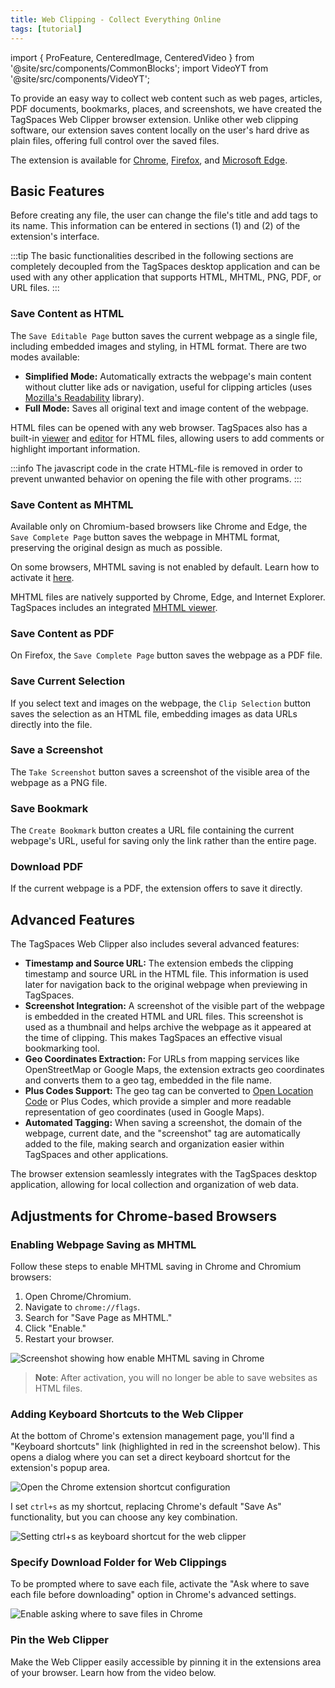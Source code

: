 ```yaml
---
title: Web Clipping - Collect Everything Online
tags: [tutorial]
---
```


import { ProFeature, CenteredImage, CenteredVideo } from '@site/src/components/CommonBlocks';
import VideoYT from '@site/src/components/VideoYT';

To provide an easy way to collect web content such as web pages, articles, PDF documents, bookmarks, places, and screenshots, we have created the TagSpaces Web Clipper browser extension. Unlike other web clipping software, our extension saves content locally on the user's hard drive as plain files, offering full control over the saved files.

The extension is available for [Chrome](https://chrome.google.com/webstore/detail/tagspaces-web-clipper/ldalmgifdlgpiiadeccbcjojljeanhjk), [Firefox](https://addons.mozilla.org/en-US/firefox/addon/tagspaces/), and [Microsoft Edge](https://microsoftedge.microsoft.com/addons/detail/tagspaces-web-clipper/dinjgbhjngaockabnagbonbfinanjpdn).

<VideoYT
    youtubeId="lUVoa8tAr6U"
    title="TagSpaces Web Clipper Introduction Video"
    posterUrl="/media/videos/tagspaces-webclipper-screenshot-yt-video.png"
    height={550}
/>

## Basic Features

Before creating any file, the user can change the file's title and add tags to its name. This information can be entered in sections (1) and (2) of the extension's interface.

<CenteredImage
    caption="A screenshot showing the web clipper in action"
    src="/media/tagspaces-webclipper.png"
    maxWidth="550px"
    showCaption
/>

:::tip
The basic functionalities described in the following sections are completely decoupled from the TagSpaces desktop application and can be used with any other application that supports HTML, MHTML, PNG, PDF, or URL files.
:::

### Save Content as HTML

The `Save Editable Page` button saves the current webpage as a single file, including embedded images and styling, in HTML format. There are two modes available:

- **Simplified Mode:** Automatically extracts the webpage's main content without clutter like ads or navigation, useful for clipping articles (uses [Mozilla's Readability](https://github.com/mozilla/readability) library).
- **Full Mode:** Saves all original text and image content of the webpage.

HTML files can be opened with any web browser. TagSpaces also has a built-in [viewer](/extensions/html-viewer) and [editor](/extensions/html-editor) for HTML files, allowing users to add comments or highlight important information.

:::info
The javascript code in the crate HTML-file is removed in order to prevent unwanted behavior on opening the file with other programs.
:::

### Save Content as MHTML

Available only on Chromium-based browsers like Chrome and Edge, the `Save Complete Page` button saves the webpage in MHTML format, preserving the original design as much as possible.

On some browsers, MHTML saving is not enabled by default. Learn how to activate it [here](#enabling-the-saving-of-webpages-as-mhtml).

MHTML files are natively supported by Chrome, Edge, and Internet Explorer. TagSpaces includes an integrated [MHTML viewer](/extensions/mhtml-viewer).

### Save Content as PDF

On Firefox, the `Save Complete Page` button saves the webpage as a PDF file.

### Save Current Selection

If you select text and images on the webpage, the `Clip Selection` button saves the selection as an HTML file, embedding images as data URLs directly into the file.

### Save a Screenshot

The `Take Screenshot` button saves a screenshot of the visible area of the webpage as a PNG file.

### Save Bookmark

The `Create Bookmark` button creates a URL file containing the current webpage's URL, useful for saving only the link rather than the entire page.

### Download PDF

If the current webpage is a PDF, the extension offers to save it directly.

## Advanced Features

The TagSpaces Web Clipper also includes several advanced features:

- **Timestamp and Source URL:** The extension embeds the clipping timestamp and source URL in the HTML file. This information is used later for navigation back to the original webpage when previewing in TagSpaces.
- **Screenshot Integration:** A screenshot of the visible part of the webpage is embedded in the created HTML and URL files. This screenshot is used as a thumbnail and helps archive the webpage as it appeared at the time of clipping. This makes TagSpaces an effective visual bookmarking tool.
- **Geo Coordinates Extraction:** For URLs from mapping services like OpenStreetMap or Google Maps, the extension extracts geo coordinates and converts them to a geo tag, embedded in the file name.
- **Plus Codes Support:** The geo tag can be converted to [Open Location Code](https://github.com/google/open-location-code) or Plus Codes, which provide a simpler and more readable representation of geo coordinates (used in Google Maps).
- **Automated Tagging:** When saving a screenshot, the domain of the webpage, current date, and the "screenshot" tag are automatically added to the file, making search and organization easier within TagSpaces and other applications.

<CenteredImage
    caption="A screenshot showing the extracted geo location as Plus Code"
    src="/media/tagspaces-webclipper-olc.png"
    showCaption
/>

The browser extension seamlessly integrates with the TagSpaces desktop application, allowing for local collection and organization of web data.

## Adjustments for Chrome-based Browsers

### Enabling Webpage Saving as MHTML

Follow these steps to enable MHTML saving in Chrome and Chromium browsers:

1. Open Chrome/Chromium.
2. Navigate to `chrome://flags`.
3. Search for "Save Page as MHTML."
4. Click "Enable."
5. Restart your browser.

![Screenshot showing how enable MHTML saving in Chrome](/media/enable--mhtml-saving-chrome.png)

> **Note**: After activation, you will no longer be able to save websites as HTML files.

### Adding Keyboard Shortcuts to the Web Clipper

At the bottom of Chrome's extension management page, you'll find a "Keyboard shortcuts" link (highlighted in red in the screenshot below). This opens a dialog where you can set a direct keyboard shortcut for the extension's popup area.

![Open the Chrome extension shortcut configuration](/media/chrome-shortcuts-config.png)

I set `ctrl+s` as my shortcut, replacing Chrome's default "Save As" functionality, but you can choose any key combination.

![Setting ctrl+s as keyboard shortcut for the web clipper](/media/chrome-set-extension-shortcut.png)

### Specify Download Folder for Web Clippings

To be prompted where to save each file, activate the "Ask where to save each file before downloading" option in Chrome's advanced settings.

![Enable asking where to save files in Chrome](/media/chrome-ask-where-to-save.png)

### Pin the Web Clipper

Make the Web Clipper easily accessible by pinning it in the extensions area of your browser. Learn how from the video below.

<CenteredVideo
  caption="Video showing how to pin the chrome web clipper to the extensions' area"
  src="/media/videos/pin-extension-chrome.mp4"
  maxWidth={600}
  autoPlay
  showCaption
/>
